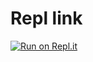 
# Repl link

[![Run on Repl.it](https://repl.it/badge/github/ramith123/WEBP1-MOCK)](https://repl.it/github/ramith123/WEBP1-MOCK)
